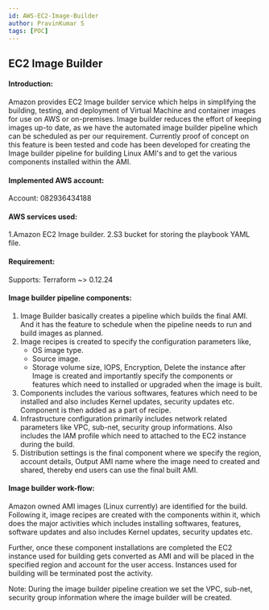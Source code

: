```yaml
---
id: AWS-EC2-Image-Builder
author: PravinKumar S
tags: [POC]
---
```

## EC2 Image Builder

#### Introduction:
Amazon provides EC2 Image builder service which helps in simplifying the building, testing, and deployment of Virtual Machine and container images for use on AWS or on-premises. Image builder reduces the effort of keeping images up-to date, as we have the automated image builder pipeline which can be scheduled as per our requirement. Currently proof of concept on this feature is been tested and code has been developed for creating the Image builder pipeline for building Linux AMI's and to get the various components installed within the AMI.

#### Implemented AWS account:
Account: 082936434188

#### AWS services used:
1.Amazon EC2 Image builder.
2.S3 bucket for storing the playbook YAML file.

#### Requirement:
Supports:
Terraform ~> 0.12.24

#### Image builder pipeline components:

1. Image Builder basically creates a pipeline which builds the final AMI. And it has the feature to schedule when the pipeline needs to run and build images as planned.
2. Image recipes is created to specify the configuration parameters like, 
   * OS image type.
   * Source image.
   * Storage volume size, IOPS, Encryption, Delete the instance after Image is created and importantly specify the components or features which need to installed or upgraded when the image is built.
3. Components includes the various softwares, features which need to be installed and also includes Kernel updates, security updates etc. Component is then added as a part of recipe.
4. Infrastructure configuration primarily includes network related parameters like VPC, sub-net, security group informations. Also includes the IAM profile which need to attached to the EC2 instance during the build.
5. Distribution settings is the final component where we specify the region, account details, Output AMI name where the image need to created and shared, thereby end users can use the final built AMI.
 
#### Image builder work-flow:

Amazon owned AMI images (Linux currently) are identified for the build. Following it, image recipes are created with the components within it, which does the major activities which includes installing softwares, features, software updates and also includes Kernel updates, security updates etc.

Further, once these component installations are completed the EC2 instance used for building gets converted as AMI and will be placed in the specified region and account for the user access. Instances used for building will be terminated post the activity.

Note: During the image builder pipeline creation we set the VPC, sub-net, security group information where the image builder will be created. 

